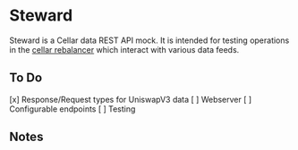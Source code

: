# Steward

Steward is a Cellar data REST API mock. It is intended for testing operations in the [cellar rebalancer](https://github.com/PeggyJV/cellar_rebalancer_rs) which interact with various data feeds.

## To Do
[x] Response/Request types for UniswapV3 data
[ ] Webserver
[ ] Configurable endpoints
[ ] Testing

## Notes

